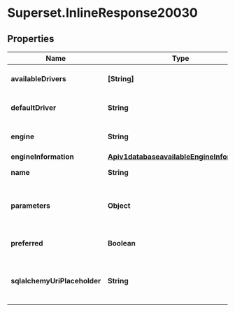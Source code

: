 # Superset.InlineResponse20030

## Properties
Name | Type | Description | Notes
------------ | ------------- | ------------- | -------------
**availableDrivers** | **[String]** | Installed drivers for the engine | [optional] 
**defaultDriver** | **String** | Default driver for the engine | [optional] 
**engine** | **String** | Name of the SQLAlchemy engine | [optional] 
**engineInformation** | [**Apiv1databaseavailableEngineInformation**](Apiv1databaseavailableEngineInformation.md) |  | [optional] 
**name** | **String** | Name of the database | [optional] 
**parameters** | **Object** | JSON schema defining the needed parameters | [optional] 
**preferred** | **Boolean** | Is the database preferred? | [optional] 
**sqlalchemyUriPlaceholder** | **String** | Example placeholder for the SQLAlchemy URI | [optional] 
